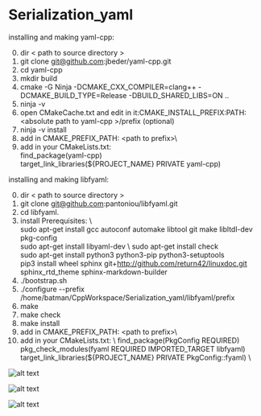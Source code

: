 # Serialization_yaml
installing and making yaml-cpp:

0. dir \< path to source directory \>
0. git clone git@github.com:jbeder/yaml-cpp.git 
0. cd yaml-cpp
0. mkdir build
0. cmake -G Ninja -DCMAKE_CXX_COMPILER=clang++ -DCMAKE_BUILD_TYPE=Release -DBUILD_SHARED_LIBS=ON ..
0. ninja -v
0. open CMakeCache.txt and edit in it:CMAKE_INSTALL_PREFIX:PATH: \<absolute path to yaml-cpp \>/prefix (optional)
0. ninja -v install
0. add in CMAKE_PREFIX_PATH: \<path to prefix>\
0. add in your CMakeLists.txt:
\
find_package(yaml-cpp) \
target_link_libraries(${PROJECT_NAME} PRIVATE  yaml-cpp)

installing and making libfyaml:

0. dir \< path to source directory \>
0. git clone git@github.com:pantoniou/libfyaml.git
0. cd libfyaml.
0. install Prerequisites: \ \
sudo apt-get install gcc autoconf automake libtool git make libltdl-dev pkg-config \
sudo apt-get install libyaml-dev \ 
sudo apt-get install check \
sudo apt-get install python3 python3-pip python3-setuptools \
pip3 install wheel sphinx git+http://github.com/return42/linuxdoc.git sphinx\_rtd\_theme sphinx-markdown-builder 
0. ./bootstrap.sh
0. ./configure --prefix /home/batman/CppWorkspace/Serialization_yaml/libfyaml/prefix
0. make
0. make check
0. make install
0. add in CMAKE_PREFIX_PATH: \<path to prefix>\
0. add in your CMakeLists.txt: \ 
find_package(PkgConfig REQUIRED) \
pkg_check_modules(fyaml REQUIRED IMPORTED_TARGET libfyaml) \
target_link_libraries(${PROJECT_NAME} PRIVATE PkgConfig::fyaml) \



![alt text](https://github.com/AnatolyPoluyaktov/Serialization_yaml/blob/main/Serial.jpg)

![alt text](https://github.com/AnatolyPoluyaktov/Serialization_yaml/blob/main/Deserial.jpg)


![alt text](https://github.com/AnatolyPoluyaktov/Serialization_yaml/blob/main/common.jpg)
